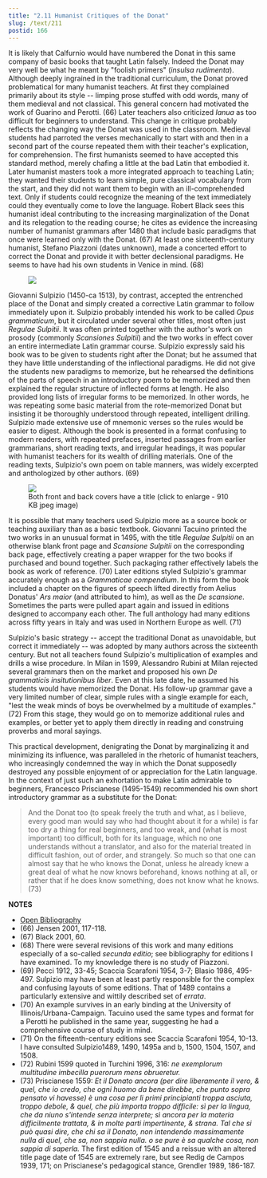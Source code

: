 ```yaml
---
title: "2.11 Humanist Critiques of the Donat"
slug: /text/211
postid: 166
---
```

It is likely that Calfurnio would have numbered the Donat in this same company of basic books that taught Latin falsely. Indeed the Donat may very well be what he meant by "foolish primers" (*insulsa rudimenta*). Although deeply ingrained in the traditional curriculum, the Donat proved problematical for many humanist teachers. At first they complained primarily about its style -- limping prose stuffed with odd words, many of them medieval and not classical. This general concern had motivated the work of Guarino and Perotti. (66) Later teachers also criticized *Ianua* as too difficult for beginners to understand. This change in critique probably reflects the changing way the Donat was used in the classroom. Medieval students had parroted the verses mechanically to start with and then in a second part of the course repeated them with their teacher's explication, for comprehension. The first humanists seemed to have accepted this standard method, merely chafing a little at the bad Latin that embodied it. Later humanist masters took a more integrated approach to teaching Latin; they wanted their students to learn simple, pure classical vocabulary from the start, and they did not want them to begin with an ill-comprehended text. Only if students could recognize the meaning of the text immediately could they eventually come to love the language. Robert Black sees this humanist ideal contributing to the increasing marginalization of the Donat and its relegation to the reading course; he cites as evidence the increasing number of humanist grammars after 1480 that include basic paradigms that once were learned only with the Donat. (67) At least one sixteenth-century humanist, Stefano Piazzoni (dates unknown), made a concerted effort to correct the Donat and provide it with better declensional paradigms. He seems to have had his own students in Venice in mind. (68)


<figure class="mkdn-figure">
    <div onClick="createLightbox('/images_full/2.00_Chapter_Two/HFS_104.01.jpg','')" class="mkdn-image-link" id="lbimage">
    <img class="mkdn-image" src="/images_full/2.00_Chapter_Two/HFS_104.01.jpg" />
    <figcaption class="mkdn-figcaption"></figcaption>
    </div>
</figure>

Giovanni Sulpizio (1450-ca 1513), by contrast, accepted the entrenched place of the Donat and simply created a corrective Latin grammar to follow immediately upon it. Sulpizio probably intended his work to be called *Opus grammaticum*, but it circulated under several other titles, most often just *Regulae Sulpitii*. It was often printed together with the author's work on prosody (commonly *Scansiones Sulpitii*) and the two works in effect cover an entire intermediate Latin grammar course. Sulpizio expressly said his book was to be given to students right after the Donat; but he assumed that they have little understanding of the inflectional paradigms. He did not give the students new paradigms to memorize, but he rehearsed the definitions of the parts of speech in an introductory poem to be memorized and then explained the regular structure of inflected forms at length. He also provided long lists of irregular forms to be memorized. In other words, he was repeating some basic material from the rote-memorized Donat but insisting it be thoroughly understood through repeated, intelligent drilling. Sulpizio made extensive use of mnemonic verses so the rules would be easier to digest. Although the book is presented in a format confusing to modern readers, with repeated prefaces, inserted passages from earlier grammarians, short reading texts, and irregular headings, it was popular with humanist teachers for its wealth of drilling materials. One of the reading texts, Sulpizio's own poem on table manners, was widely excerpted and anthologized by other authors. (69)

<figure class="mkdn-figure">
    <div onClick="createLightbox('/images_full/2.00_Chapter_Two/Inc.-5438.4-(2)-(3)-combined.jpg','Both front and back covers have a title (click to enlarge - 910 KB jpeg image)')" class="mkdn-image-link" id="lbimage">
    <img class="mkdn-image" src="/images_full/2.00_Chapter_Two/Inc.-5438.4-(2)-(3)-combined.jpg" />
    <figcaption class="mkdn-figcaption">Both front and back covers have a title (click to enlarge - 910 KB jpeg image)</figcaption>
    </div>
</figure>

It is possible that many teachers used Sulpizio more as a source book or teaching auxiliary than as a basic textbook. Giovanni Tacuino printed the two works in an unusual format in 1495, with the title *Regulae Sulpitii* on an otherwise blank front page and *Scansione Sulpitii* on the corresponding back page, effectively creating a paper wrapper for the two books if purchased and bound together. Such packaging rather effectively labels the book as work of reference. (70) Later editions styled Sulpizio's grammar accurately enough as a *Grammaticae compendium*. In this form the book included a chapter on the figures of speech lifted directly from Aelius Donatus' *Ars maior* (and attributed to him), as well as the *De scansione*. Sometimes the parts were pulled apart again and issued in editions designed to accompany each other. The full anthology had many editions across fifty years in Italy and was used in Northern Europe as well. (71)

Sulpizio's basic strategy -- accept the traditional Donat as unavoidable, but correct it immediately -- was adopted by many authors across the sixteenth century. But not all teachers found Sulpizio's multiplication of examples and drills a wise procedure. In Milan in 1599, Alessandro Rubini at Milan rejected several grammars then on the market and proposed his own *De grammaticis insitutionibus liber*. Even at this late date, he assumed his students would have memorized the Donat. His follow-up grammar gave a very limited number of clear, simple rules with a single example for each, "lest the weak minds of boys be overwhelmed by a multitude of examples." (72) From this stage, they would go on to memorize additional rules and examples, or better yet to apply them directly in reading and construing proverbs and moral sayings.

This practical development, denigrating the Donat by marginalizing it and minimizing its influence, was paralleled in the rhetoric of humanist teachers, who increasingly condemned the way in which the Donat supposedly destroyed any possible enjoyment of or appreciation for the Latin language. In the context of just such an exhortation to make Latin admirable to beginners, Francesco Priscianese (1495-1549) recommended his own short introductory grammar as a substitute for the Donat:

> And the Donat too (to speak freely the truth and what, as I believe, every good man would say who had thought about it for a while) is far too dry a thing for real beginners, and too weak, and (what is most important) too difficult, both for its language, which no one understands without a translator, and also for the material treated in difficult fashion, out of order, and strangely. So much so that one can almost say that he who knows the Donat, unless he already knew a great deal of what he now knows beforehand, knows nothing at all, or rather that if he does know something, does not know what he knows. (73)

**NOTES**
* [Open Bibliography](/bibliography.pdf)
* (66) Jensen 2001, 117-118.
* (67) Black 2001, 60.
* (68) There were several revisions of this work and many editions especially of a so-called *secunda editio*; see bibliography for editions I have examined. To my knowledge there is no study of Piazzoni.
* (69) Pecci 1912, 33-45; Scaccia Scarafoni 1954, 3-7; Blasio 1986, 495-497. Sulpizio may have been at least partly responsible for the complex and confusing layouts of some editions. That of 1489 contains a particularly extensive and wittily described set of *errata*.
* (70) An example survives in an early binding at the University of Illinois/Urbana-Campaign. Tacuino used the same types and format for a Perotti he published in the same year, suggesting he had a comprehensive course of study in mind.
* (71) On the fifteenth-century editions see Scaccia Scarafoni 1954, 10-13. I have consulted Sulpizio1489, 1490, 1495a and b, 1500, 1504, 1507, and 1508.
* (72) Rubini 1599 quoted in Turchini 1996, 316: *ne exemplorum multitudine imbecilla puerorum mens obrueretur.*
* (73) Priscianese 1559: *Et il Donato ancora (per dire liberamente il vero, & quel, che io credo, che ogni huomo da bene direbbe, che punto sopra pensato vi havesse) è una cosa per li primi principianti troppa asciuta, troppo debole, & quel, che più importa troppo difficile: sì per la lingua, che da niuno s'intende senza interprete; sì ancora per la materia difficilmente trattata, & in molte parti impertinente, & strana. Tal che si può quasi dire, che chi sa il Donato, non intendendo massimamente nulla di quel, che sa, non sappia nulla. o se pure è sa qualche cosa, non sappia di saperla.* The first edition of 1545 and a reissue with an altered title page date of 1545 are extremely rare, but see Redig de Campos 1939, 171; on Priscianese's pedagogical stance, Grendler 1989, 186-187.
